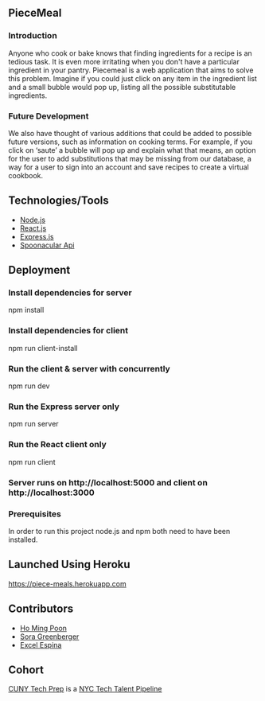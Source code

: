 ## PieceMeal

### Introduction
Anyone who cook or bake knows that finding ingredients for a recipe is an tedious task. It is even more irritating when you don't have a particular ingredient in your pantry. Piecemeal is a web application that aims to solve this problem. Imagine if you could just click on any item in the ingredient list and a small bubble would pop up, listing all the possible substitutable ingredients.

### Future Development 
We also have thought of various additions that could be added to possible future versions, such as information on cooking terms. For example, if you click on ‘saute’ a bubble will pop up and explain what that means, an option for the user to add substitutions that may be missing from our database, a way for a user to sign into an account and save recipes to create a virtual cookbook.

## Technologies/Tools
* [Node.js](https://nodejs.org/en/)
* [React.js](https://reactjs.org/)
* [Express.js](https://expressjs.com/)
* [Spoonacular Api](https://spoonacular.com/food-api)

## Deployment

### Install dependencies for server
npm install

### Install dependencies for client
npm run client-install

### Run the client & server with concurrently
npm run dev

### Run the Express server only
npm run server

### Run the React client only
npm run client

### Server runs on http://localhost:5000 and client on http://localhost:3000

### Prerequisites
In order to run this project node.js and npm both need to have been installed.

## Launched Using Heroku
https://piece-meals.herokuapp.com

## Contributors
* [Ho Ming Poon](https://github.com/ShinValor)
* [Sora Greenberger](https://github.com/SoraDavis)
* [Excel Espina](https://github.com/ExcelE)

## Cohort
[CUNY Tech Prep](http://cunytechprep.nyc/) is a [NYC Tech Talent Pipeline](http://www.techtalentpipeline.nyc/)
